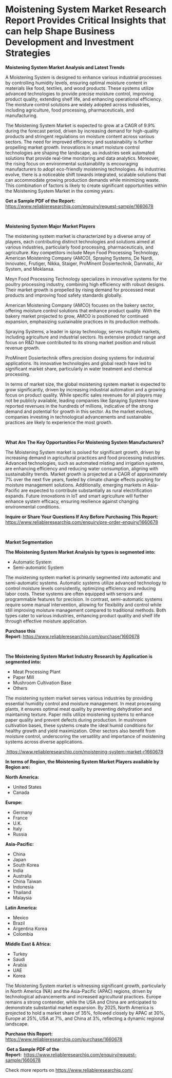 <p><h1>Moistening System Market Research Report Provides Critical Insights that can help Shape Business Development and Investment Strategies</h1></p><p><strong>Moistening System Market Analysis and Latest Trends</strong></p>
<p><p>A Moistening System is designed to enhance various industrial processes by controlling humidity levels, ensuring optimal moisture content in materials like food, textiles, and wood products. These systems utilize advanced technologies to provide precise moisture control, improving product quality, extending shelf life, and enhancing operational efficiency. The moisture control solutions are widely adopted across industries, including agriculture, food processing, pharmaceuticals, and manufacturing.</p><p>The Moistening System Market is expected to grow at a CAGR of 9.9% during the forecast period, driven by increasing demand for high-quality products and stringent regulations on moisture content across various sectors. The need for improved efficiency and sustainability is further propelling market growth. Innovations in smart moisture control technologies are shaping the landscape, as industries seek automated solutions that provide real-time monitoring and data analytics. Moreover, the rising focus on environmental sustainability is encouraging manufacturers to adopt eco-friendly moistening technologies. As industries evolve, there is a noticeable shift towards integrated, scalable solutions that can accommodate growing production demands while minimizing waste. This combination of factors is likely to create significant opportunities within the Moistening System Market in the coming years.</p></p>
<p><strong>Get a Sample PDF of the Report:&nbsp;</strong> <a href="https://www.reliableresearchiq.com/enquiry/request-sample/1660678?utm_campaign=1870&utm_medium=2&utm_source=Github&utm_content=ia&utm_term=17012025&utm_id=moistening-system">https://www.reliableresearchiq.com/enquiry/request-sample/1660678</a></p>
<p>&nbsp;</p>
<p><strong>Moistening System Major Market Players</strong></p>
<p><p>The moistening system market is characterized by a diverse array of players, each contributing distinct technologies and solutions aimed at various industries, particularly food processing, pharmaceuticals, and agriculture. Key competitors include Meyn Food Processing Technology, American Moistening Company (AMCO), Spraying Systems, De Nardi, Innovatec, Frutiger, Nikka, Staiger, ProMinent Dosiertechnik, Danmatic, Air System, and Moklansa.</p><p>Meyn Food Processing Technology specializes in innovative systems for the poultry processing industry, combining high efficiency with robust designs. Their market growth is propelled by rising demand for processed meat products and improving food safety standards globally.</p><p>American Moistening Company (AMCO) focuses on the bakery sector, offering moisture control solutions that enhance product quality. With the bakery market projected to grow, AMCO is positioned for continued expansion, emphasizing sustainable practices in its production methods.</p><p>Spraying Systems, a leader in spray technology, serves multiple markets, including agriculture and industrial sectors. Its extensive product range and focus on R&D have contributed to its strong market position and robust revenue growth.</p><p>ProMinent Dosiertechnik offers precision dosing systems for industrial applications. Its innovative technologies and global reach have led to significant market share, particularly in water treatment and chemical processing.</p><p>In terms of market size, the global moistening system market is expected to grow significantly, driven by increasing industrial automation and a growing focus on product quality. While specific sales revenues for all players may not be publicly available, leading companies like Spraying Systems have reported revenues in the hundreds of millions, indicative of the strong demand and potential for growth in this sector. As the market evolves, companies investing in technological advancements and sustainable practices are likely to experience the most growth.</p></p>
<p>&nbsp;</p>
<p><strong>What Are The Key Opportunities For Moistening System Manufacturers?</strong></p>
<p><p>The Moistening System market is poised for significant growth, driven by increasing demand in agricultural practices and food processing industries. Advanced technologies, such as automated misting and irrigation systems, are enhancing efficiency and reducing water consumption, aligning with sustainability trends. Market growth is projected at a CAGR of approximately 7% over the next five years, fueled by climate change effects pushing for moisture management solutions. Additionally, emerging markets in Asia-Pacific are expected to contribute substantially as rural electrification expands. Future innovations in IoT and smart agriculture will further enhance system efficacy, ensuring resilience against changing environmental conditions.</p></p>
<p><strong>Inquire or Share Your Questions If Any Before Purchasing This Report:</strong> <a href="https://www.reliableresearchiq.com/enquiry/pre-order-enquiry/1660678?utm_campaign=1870&utm_medium=2&utm_source=Github&utm_content=ia&utm_term=17012025&utm_id=moistening-system">https://www.reliableresearchiq.com/enquiry/pre-order-enquiry/1660678</a></p>
<p>&nbsp;</p>
<p><strong>Market Segmentation</strong></p>
<p><strong>The Moistening System Market Analysis by types is segmented into:</strong></p>
<p><ul><li>Automatic System</li><li>Semi-automatic System</li></ul></p>
<p><p>The moistening system market is primarily segmented into automatic and semi-automatic systems. Automatic systems utilize advanced technology to control moisture levels consistently, optimizing efficiency and reducing labor costs. These systems are often equipped with sensors and programmable features for precision. In contrast, semi-automatic systems require some manual intervention, allowing for flexibility and control while still improving moisture management compared to traditional methods. Both types cater to various industries, enhancing product quality and shelf life through effective moisture application.</p></p>
<p><strong>Purchase this Report:&nbsp;</strong><a href="https://www.reliableresearchiq.com/purchase/1660678?utm_campaign=1870&utm_medium=2&utm_source=Github&utm_content=ia&utm_term=17012025&utm_id=moistening-system">https://www.reliableresearchiq.com/purchase/1660678</a></p>
<p>&nbsp;</p>
<p><strong>The Moistening System Market Industry Research by Application is segmented into:</strong></p>
<p><ul><li>Meat Processing Plant</li><li>Paper Mill</li><li>Mushroom Cultivation Base</li><li>Others</li></ul></p>
<p><p>The moistening system market serves various industries by providing essential humidity control and moisture management. In meat processing plants, it ensures optimal meat quality by preventing dehydration and maintaining texture. Paper mills utilize moistening systems to enhance paper quality and prevent defects during production. In mushroom cultivation bases, these systems create the ideal humid conditions for healthy growth and yield maximization. Other sectors also benefit from moisture control, underscoring the versatility and importance of moistening systems across diverse applications.</p></p>
<p><a href="https://www.reliableresearchiq.com/moistening-system-market-r1660678?utm_campaign=1870&utm_medium=2&utm_source=Github&utm_content=ia&utm_term=17012025&utm_id=moistening-system">&nbsp;https://www.reliableresearchiq.com/moistening-system-market-r1660678</a></p>
<p><strong>In terms of Region, the Moistening System Market Players available by Region are:</strong></p>
<p>
    <p> <strong> North America: </strong>
        <ul>
            <li>United States</li>
            <li>Canada</li>
        </ul>
        </p> 
    <p> <strong> Europe: </strong>
        <ul>
            <li>Germany</li>
            <li>France</li>
            <li>U.K.</li>
            <li>Italy</li>
            <li>Russia</li>
        </ul>
        </p> 
    <p> <strong> Asia-Pacific: </strong>
        <ul>
            <li>China</li>
            <li>Japan</li>
            <li>South Korea</li>
            <li>India</li>
            <li>Australia</li>
            <li>China Taiwan</li>
            <li>Indonesia</li>
            <li>Thailand</li>
            <li>Malaysia</li>
        </ul>
        </p> 
    <p> <strong> Latin America: </strong>
        <ul>
            <li>Mexico</li>
            <li>Brazil</li>
            <li>Argentina Korea</li>
            <li>Colombia</li>
        </ul>
        </p> 
    <p> <strong> Middle East & Africa: </strong>
        <ul>
            <li>Turkey</li>
            <li>Saudi</li>
            <li>Arabia</li>
            <li>UAE</li>
            <li>Korea</li>
        </ul>
    </p>
    </p>
<p><p>The Moistening System market is witnessing significant growth, particularly in North America (NA) and the Asia-Pacific (APAC) regions, driven by technological advancements and increased agricultural practices. Europe remains a strong contender, while the USA and China are anticipated to demonstrate substantial market expansion. By 2025, North America is projected to hold a market share of 35%, followed closely by APAC at 30%, Europe at 25%, USA at 7%, and China at 3%, reflecting a dynamic regional landscape.</p></p>
<p><strong>Purchase this Report: </strong><a href="https://www.reliableresearchiq.com/purchase/1660678?utm_campaign=1870&utm_medium=2&utm_source=Github&utm_content=ia&utm_term=17012025&utm_id=moistening-system">https://www.reliableresearchiq.com/purchase/1660678</a></p>
<p>&nbsp;<strong>Get a Sample PDF of the Report:&nbsp;&nbsp;</strong><a href="https://www.reliableresearchiq.com/enquiry/request-sample/1660678?utm_campaign=1870&utm_medium=2&utm_source=Github&utm_content=ia&utm_term=17012025&utm_id=moistening-system">https://www.reliableresearchiq.com/enquiry/request-sample/1660678</a></p>
<p><strong></strong></p>
<p>Check more reports on <a href="https://www.reliableresearchiq.com/?utm_campaign=1870&utm_medium=2&utm_source=Github&utm_content=ia&utm_term=17012025&utm_id=moistening-system">https://www.reliableresearchiq.com/</a></p>